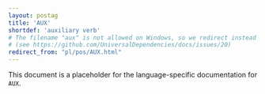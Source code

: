 ```yaml
---
layout: postag
title: 'AUX'
shortdef: 'auxiliary verb'
# The filename "aux" is not allowed on Windows, so we redirect instead
# (see https://github.com/UniversalDependencies/docs/issues/20)
redirect_from: "pl/pos/AUX.html"
---
```


This document is a placeholder for the language-specific documentation
for `AUX`.
